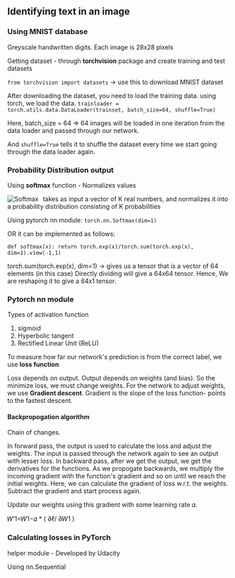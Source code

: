 ## Identifying text in an image

### Using MNIST database
 Greyscale handwritten digits. Each image is 28x28 pixels
 
 Getting dataset - through **torchvision** package and create training and test datasets 

`from torchvision import datasets` -> use this to download MNIST dataset

After downloading the dataset, you need to load the training data.
using torch, we load the data.
`trainloader = torch.utils.data.DataLoader(trainset, batch_size=64, shuffle=True)`

Here, batch_size = 64 => 64 images will be loaded in one iteration from the data loader and passed through our network.

And `shuffle=True` tells it to shuffle the dataset every time we start going through the data loader again.

### Probability Distribution output

Using **softmax** function - Normalizes values

<img src="https://i.stack.imgur.com/iP8Du.png" alt="Softmax" style="float: left; margin-right: 10px;" />
 takes as input a vector of K real numbers, and normalizes it into a probability distribution consisting of K probabilities
 
Using pytorch nn module: `torch.nn.Softmax(dim=1)`

OR it can be implemented as follows:

`def softmax(x):
    return torch.exp(x)/torch.sum(torch.exp(x), dim=1).view(-1,1)
`

torch.sum(torch.exp(x), dim=1) -> gives us a tensor that is a vector of 64 elements (in this case)
Directly dividing will give a 64x64 tensor. Hence, We are reshaping it to give a 64x1 tensor.

### Pytorch nn module

Types of activation function
1. sigmoid
2. Hyperbolic tangent
3. Rectified Linear Unit (ReLU)

To measure how far our network's prediction is from the correct label, we use **loss function** 

Loss depends on output. Output depends on weights (and bias). So the minimize loss, we must change weights.
For the network to adjust weights, we use **Gradient descent**.
Gradient is the slope of the loss function- points to the fastest descent.

#### Backpropogation algorithm
Chain of changes.

In forward pass, the output is used to calculate the loss and adjust the weights. The input is passed through the network again to see an output with lesser loss. In backward pass, after we get the output, we get the derivatives for the functions. As we propogate backwards, we multiply the incoming gradient with the function's gradient and so on until we reach the initial weights. Here, we can calculate the gradient of loss w.r.t. the weights. Subtract the gradient and start process again.

Update our weights using this gradient with some learning rate 𝛼. 

𝑊′1=𝑊1−𝛼 * ( ∂ℓ/ ∂𝑊1 )

### Calculating losses in PyTorch

helper module - Developed by Udacity

Using nn.Sequential
